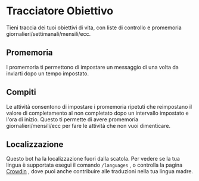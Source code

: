 # Tracciatore Obiettivo

Tieni traccia dei tuoi obiettivi di vita, con liste di controllo e promemoria giornalieri/settimanali/mensili/ecc.

## Promemoria

I promemoria ti permettono di impostare un messaggio di una volta da inviarti dopo un tempo impostato.

## Compiti

Le attività consentono di impostare i promemoria ripetuti che reimpostano il valore di completamento al non completato dopo un intervallo impostato e l'ora di inizio. Questo ti permette di avere promemoria giornalieri/mensili/ecc per fare le attività che non vuoi dimenticare.

## Localizzazione

Questo bot ha la localizzazione fuori dalla scatola. Per vedere se la tua lingua è supportata esegui il comando `/languages` , o controlla la pagina [Crowdin](https://crwd.in/goal-tracker-discord-bot) , dove puoi anche contribuire alle traduzioni nella tua lingua madre.
